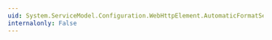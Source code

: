 ```yaml
---
uid: System.ServiceModel.Configuration.WebHttpElement.AutomaticFormatSelectionEnabled
internalonly: False
---
```

